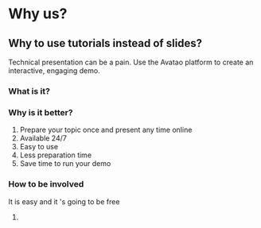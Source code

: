 # Why us?

## Why to use tutorials instead of slides?

Technical presentation can be a pain. Use the Avatao platform to create an interactive, engaging demo. 

### What is it?



### Why is it better?



1. Prepare your topic once and present any time online
2. Available 24/7
3. Easy to use
4. Less preparation time
5. Save time to run your demo

### How to be involved

It is easy and it 's going to be free



1. 
